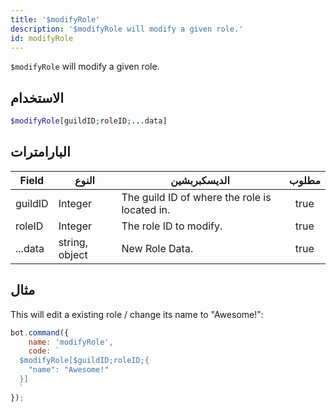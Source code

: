 ```yaml
---
title: '$modifyRole'
description: '$modifyRole will modify a given role.'
id: modifyRole
---
```


`$modifyRole` will modify a given role.

## الاستخدام

```php
$modifyRole[guildID;roleID;...data]
```

## البارامترات

| Field   | النوع          | الديسكبربشين                                  | مطلوب |
| ------- | -------------- | --------------------------------------------- |:-----:|
| guildID | Integer        | The guild ID of where the role is located in. | true  |
| roleID  | Integer        | The role ID to modify.                        | true  |
| ...data | string, object | New Role Data.                                | true  |

## مثال

This will edit a existing role / change its name to "Awesome!":

```javascript
bot.command({
    name: 'modifyRole',
    code: `
  $modifyRole[$guildID;roleID;{
    "name": "Awesome!"
  }]
  `
});
```